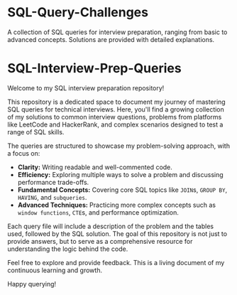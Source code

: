 # SQL-Query-Challenges
A collection of SQL queries for interview preparation, ranging from basic to advanced concepts. Solutions are provided with detailed explanations.


# SQL-Interview-Prep-Queries

Welcome to my SQL interview preparation repository!

This repository is a dedicated space to document my journey of mastering SQL queries for technical interviews. Here, you'll find a growing collection of my solutions to common interview questions, problems from platforms like LeetCode and HackerRank, and complex scenarios designed to test a range of SQL skills.

The queries are structured to showcase my problem-solving approach, with a focus on:

- **Clarity:** Writing readable and well-commented code.
- **Efficiency:** Exploring multiple ways to solve a problem and discussing performance trade-offs.
- **Fundamental Concepts:** Covering core SQL topics like `JOIN`s, `GROUP BY`, `HAVING`, and `subqueries`.
- **Advanced Techniques:** Practicing more complex concepts such as `window functions`, `CTE`s, and performance optimization.

Each query file will include a description of the problem and the tables used, followed by the SQL solution. The goal of this repository is not just to provide answers, but to serve as a comprehensive resource for understanding the logic behind the code.

Feel free to explore and provide feedback. This is a living document of my continuous learning and growth.

Happy querying!
